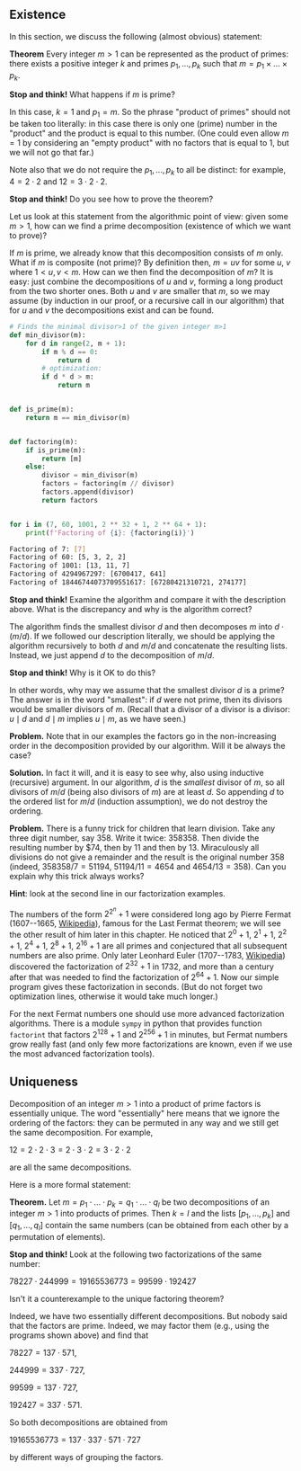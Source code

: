 ## Existence
In this section, we discuss the following (almost obvious) statement:

__Theorem__
Every integer $m > 1$ can be represented as the product of primes: there exists a positive integer $k$ and primes $p_1, ..., p_k$ such that $m = p_1 \times ... \times p_k$.

__Stop and think!__ What happens if $m$ is prime?

In this case, $k = 1$ and $p_1 = m$. So the phrase "product of primes" should not be taken too literally: in this case there is only one (prime) number in the "product" and the product is equal to this number. (One could even allow $m = 1$ by considering an "empty product" with no factors that is equal to $1$, but we will not go that far.)

Note also that we do not require the $p_1, ..., p_k$ to all be distinct: for example, $4 = 2 \cdot 2$ and $12 = 3 \cdot 2 \cdot 2$.

__Stop and think!__ Do you see how to prove the theorem?

Let us look at this statement from the algorithmic point of view: given some $m>1$, how can we find a prime decomposition (existence of which we want to prove)?

If $m$ is prime, we already know that this decomposition consists of $m$ only. What if $m$ is composite (not prime)? By definition then, $m=uv$ for some $u$, $v$ where $1 < u,v < m$. How can we then find the decomposition of $m$?  It is easy: just combine the decompositions of $u$ and $v$, forming a long product from the two shorter ones. Both $u$ and $v$ are smaller that $m$, so we may assume (by induction in our proof, or a recursive call in our algorithm) that for $u$ and $v$ the decompositions exist and can be found.

```python
# Finds the minimal divisor>1 of the given integer m>1
def min_divisor(m):
    for d in range(2, m + 1):
        if m % d == 0:
            return d
        # optimization:
        if d * d > m:
            return m


def is_prime(m):
    return m == min_divisor(m)


def factoring(m):
    if is_prime(m):
        return [m]
    else:
        divisor = min_divisor(m)
        factors = factoring(m // divisor)
        factors.append(divisor)
        return factors


for i in (7, 60, 1001, 2 ** 32 + 1, 2 ** 64 + 1):
    print(f'Factoring of {i}: {factoring(i)}')
```

```sh
Factoring of 7: [7]
Factoring of 60: [5, 3, 2, 2]
Factoring of 1001: [13, 11, 7]
Factoring of 4294967297: [6700417, 641]
Factoring of 18446744073709551617: [67280421310721, 274177]
```

__Stop and think!__ Examine the algorithm and compare it with the description above. What is the discrepancy and why is the algorithm correct?

The algorithm finds the smallest divisor $d$ and then decomposes $m$ into $d \cdot (m / d)$. If we followed our description literally, we should be applying the algorithm recursively to both $d$ and $m / d$ and concatenate the resulting lists. Instead, we just append $d$ to the decomposition of $m / d$.

__Stop and think!__ Why is it OK to do this?

In other words, why may we assume that the smallest divisor $d$ is a prime? The answer is in the word "smallest": if $d$ were not prime, then its divisors would be smaller divisors of $m$. (Recall that a divisor of a divisor is a divisor: $u \mid d$ and $d \mid m$ implies $u \mid m$, as we have seen.)

__Problem.__
Note that in our examples the factors go in the non-increasing order in the decomposition provided by our algorithm. Will it be always the case?

__Solution.__
In fact it will, and it is easy to see why, also using inductive (recursive) argument. In our algorithm, $d$ is the _smallest_ divisor of $m$, so all divisors of $m/d$ (being also divisors of $m$) are at least $d$. So appending $d$ to the ordered list for $m/d$ (induction assumption), we do not destroy the ordering.

__Problem.__
There is a funny trick for children that learn division. Take any three digit number, say $358$. Write it twice: $358358$. Then divide the resulting number by $74, then by $11$ and then by $13$. Miraculously all divisions do not give a remainder and the result is the original number $358$ (indeed, $358358/7=51194$, $51194/11=4654$ and $4654/13=358$). Can you explain why this trick always works?

__Hint__: look at the second line in our factorization examples.

The numbers of the form $2^{2^n} + 1$ were considered long ago by Pierre Fermat (1607--1665, [Wikipedia](https://en.wikipedia.org/wiki/Pierre_de_Fermat)), famous for the Last Fermat theorem; we will see the other result of him later in this chapter. He noticed that $2^0 + 1$, $2^1 + 1$, $2^2 + 1$, $2^4 + 1$, $2^8 + 1$, $2^{16} + 1$ are all primes and conjectured that all subsequent numbers are also prime. Only later Leonhard Euler (1707--1783, [Wikipedia](https://en.wikipedia.org/wiki/Leonhard_Euler)) discovered the factorization of $2^{32} + 1$ in 1732, and more than a century after that was needed to find the factorization of $2^{64} + 1$. Now our simple program gives these factorization in seconds. (But do not forget two optimization lines, otherwise it would take much longer.)

For the next Fermat numbers one should use more advanced factorization algorithms. There is a module `sympy` in python that provides function `factorint` that factors $2^{128} + 1$ and $2^{256} + 1$ in minutes, but Fermat numbers grow really fast (and only few more factorizations are known, even if we use the most advanced factorization tools).

## Uniqueness
Decomposition of an integer $m>1$ into a product of prime factors is essentially unique. The word "essentially" here means that we ignore the ordering of the factors: they can be permuted in any way and we still get the same decomposition. For example, 

$12 = 2 \cdot 2 \cdot 3 = 2 \cdot 3 \cdot 2 = 3 \cdot 2 \cdot 2$

are all the same decompositions.

Here is a more formal statement:

__Theorem.__
Let $m = p_1 \cdot ... \cdot p_k = q_1 \cdot ... \cdot q_l$ be two decompositions of an integer $m>1$ into products of primes. Then $k=l$ and the lists $[p_1, ..., p_k]$ and $[q_1, ..., q_l]$ contain the same numbers (can be obtained from each other by a permutation of elements).

__Stop and think!__ Look at the following two factorizations of the same number:

$78227 \cdot 244999=19165536773=99599 \cdot 192427$

Isn't it a counterexample to the unique factoring theorem?

Indeed, we have two essentially different decompositions. But nobody said that the factors are prime. Indeed, we may factor them (e.g., using the programs shown above) and find that 

$78227=137 \cdot 571$,

$244999=337 \cdot 727$,

$99599=137 \cdot 727$,

$192427=337 \cdot 571$.

So both decompositions are obtained from

$19165536773=137 \cdot 337 \cdot 571 \cdot 727$

by different ways of grouping the factors.
